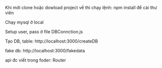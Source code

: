 Khi mới clone hoặc dowload project về thì chạy lệnh: npm install để cài thư viên

Chạy mysql ở local

Setup user, pass ở file DBConnction.js

Tạo DB, table:  http://localhost:3000/createDB 

fake db: http://localhost:3000/fakedata

api đc viết trong foder: Router
